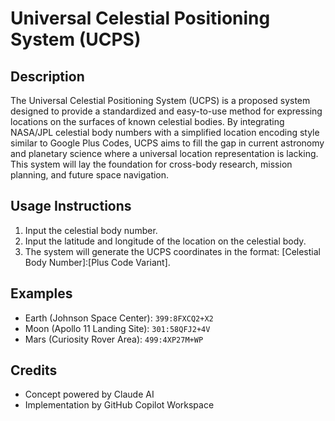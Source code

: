 # Universal Celestial Positioning System (UCPS)

## Description

The Universal Celestial Positioning System (UCPS) is a proposed system designed to provide a standardized and easy-to-use method for expressing locations on the surfaces of known celestial bodies. By integrating NASA/JPL celestial body numbers with a simplified location encoding style similar to Google Plus Codes, UCPS aims to fill the gap in current astronomy and planetary science where a universal location representation is lacking. This system will lay the foundation for cross-body research, mission planning, and future space navigation.

## Usage Instructions

1. Input the celestial body number.
2. Input the latitude and longitude of the location on the celestial body.
3. The system will generate the UCPS coordinates in the format: [Celestial Body Number]:[Plus Code Variant].

## Examples

- Earth (Johnson Space Center): `399:8FXCQ2+X2`
- Moon (Apollo 11 Landing Site): `301:58QFJ2+4V`
- Mars (Curiosity Rover Area): `499:4XP27M+WP`

## Credits

- Concept powered by Claude AI
- Implementation by GitHub Copilot Workspace
